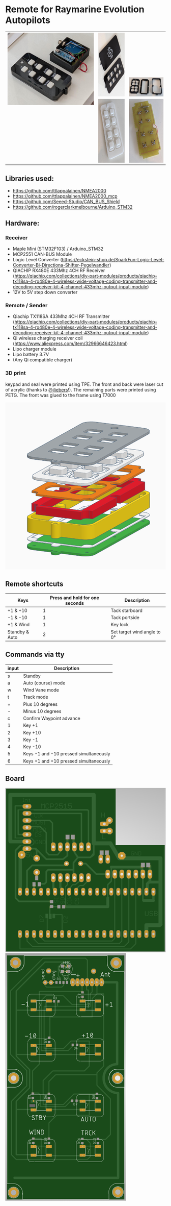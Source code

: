 # Remote for Raymarine Evolution Autopilots

<table>
<tbody>
  <tr>
    <td rowspan="2" valign="top"><img src="https://raw.githubusercontent.com/matztam/raymarine-evo-pilot-remote/master/Photos/photo1.jpg" alt="photo1" width="500"/></td>
    <td valign="top"><img src="https://raw.githubusercontent.com/matztam/raymarine-evo-pilot-remote/master/Photos/photo5.jpg" alt="photo5" height="200"/></td>
    <td valign="bottom"><img src="https://raw.githubusercontent.com/matztam/raymarine-evo-pilot-remote/master/Photos/photo2.jpg" alt="photo2" width="200"/></td>
  </tr>
  <tr>
    <td valign="top"><img src="https://raw.githubusercontent.com/matztam/raymarine-evo-pilot-remote/master/Photos/photo4.jpg" alt="photo4" height="200"/></td>
    <td valign="top"><img src="https://raw.githubusercontent.com/matztam/raymarine-evo-pilot-remote/master/Photos/photo3.jpg" alt="photo3" height="200"/></td>
  </tr>
</tbody>
</table>



## Libraries used:
* https://github.com/ttlappalainen/NMEA2000
* https://github.com/ttlappalainen/NMEA2000_mcp
* https://github.com/Seeed-Studio/CAN_BUS_Shield
* https://github.com/rogerclarkmelbourne/Arduino_STM32


## Hardware:

### Receiver
* Maple Mini (STM32F103) / Arduino_STM32
* MCP2551 CAN-BUS Module
* Logic Level Converter (https://eckstein-shop.de/SparkFun-Logic-Level-Converter-Bi-Directiona-Shifter-Pegelwandler)
* QIACHIP RX480E 433Mhz 4CH RF Receiver (https://qiachip.com/collections/diy-part-modules/products/qiachip-tx118sa-4-rx480e-4-wireless-wide-voltage-coding-transmitter-and-decoding-receiver-kit-4-channel-433mhz-output-input-module)
* 12V to 5V step down converter

### Remote / Sender
* Qiachip TX118SA 433Mhz 4CH RF Transmitter (https://qiachip.com/collections/diy-part-modules/products/qiachip-tx118sa-4-rx480e-4-wireless-wide-voltage-coding-transmitter-and-decoding-receiver-kit-4-channel-433mhz-output-input-module)
* Qi wireless charging receiver coil (https://www.aliexpress.com/item/32966646423.html)
* Lipo charger module
* Lipo battery 3.7V
* (Any Qi compatible charger)


### 3D print
keypad and seal were printed using TPE. The front and back were laser cut of acrylic (thanks to [@jliebers](https://github.com/jliebers)!). The remaining parts were printed using PETG. The front was glued to the frame using T7000

![3d model](https://raw.githubusercontent.com/matztam/raymarine-evo-pilot-remote/master/3D-Models/1_remote_3d_model.png)


## Remote shortcuts

| Keys           | Press and hold for one seconds | Description                 |
|----------------|--------------------------------|-----------------------------|
| +1 & +10       | 1                              | Tack starboard              |
| -1 & -10       | 1                              | Tack portside               |
| +1 & Wind      | 1                              | Key lock                    |
| Standby & Auto | 2                              | Set target wind angle to 0° |


## Commands via tty
| input | Description |
| ----- | ----------- |
| s | Standby |
| a | Auto (course) mode |
| w | Wind Vane mode |
| t | Track mode |
| + | Plus 10 degrees |
| - | Minus 10 degrees |
| c | Confirm Waypoint advance |
| 1 | Key +1 |
| 2 | Key +10 |
| 3 | Key -1 |
| 4 | Key -10 |
| 5 | Keys -1 and -10 pressed simultaneously |
| 6 | Keys +1 and +10 pressed simultaneously |

## Board

![board receiver](https://raw.githubusercontent.com/matztam/raymarine-evo-pilot-remote/master/Board/Autopilot_remote_receiver.png)
![board sender](https://raw.githubusercontent.com/matztam/raymarine-evo-pilot-remote/master/Board/Autopilot_remote_sender.png)
